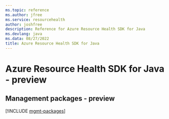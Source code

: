 ```yaml
---
ms.topic: reference
ms.author: jfree
ms.service: resourcehealth
author: joshfree
description: Reference for Azure Resource Health SDK for Java
ms.devlang: java
ms.data: 08/27/2022
title: Azure Resource Health SDK for Java
---
```

# Azure Resource Health SDK for Java - preview

## Management packages - preview
[!INCLUDE [mgmt-packages](resource-health-mgmt-index.md)]